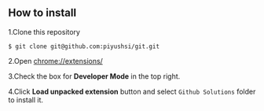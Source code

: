 
## How to install

1.Clone this repository
``` 
$ git clone git@github.com:piyushsi/git.git
```

2.Open [chrome://extensions/](chrome://extensions/)

3.Check the box for **Developer Mode** in the top right.

4.Click **Load unpacked extension** button and select `Github Solutions` folder to install it.